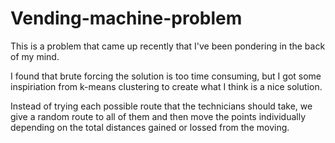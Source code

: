 # Vending-machine-problem

This is a problem that came up recently that I've been pondering in the back of my mind.

I found that brute forcing the solution is too time consuming, but I got some inspiriation from k-means clustering to create what I think is a nice solution.

Instead of trying each possible route that the technicians should take, we give a random route to all of them and then move the points individually depending on the total distances gained or lossed from the moving.
